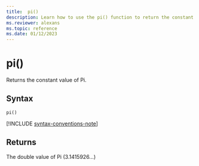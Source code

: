 ```yaml
---
title:  pi()
description: Learn how to use the pi() function to return the constant value of Pi.
ms.reviewer: alexans
ms.topic: reference
ms.date: 01/12/2023
---
```

# pi()

Returns the constant value of Pi.

## Syntax

`pi()`

[!INCLUDE [syntax-conventions-note](../includes/syntax-conventions-note.md)]

## Returns

The double value of Pi (3.1415926...)
